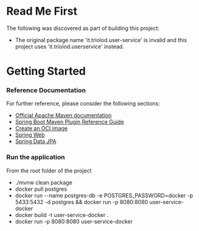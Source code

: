# Read Me First
The following was discovered as part of building this project:

* The original package name 'it.triolod.user-service' is invalid and this project uses 'it.triolod.userservice' instead.

# Getting Started


### Reference Documentation
For further reference, please consider the following sections:

* [Official Apache Maven documentation](https://maven.apache.org/guides/index.html)
* [Spring Boot Maven Plugin Reference Guide](https://docs.spring.io/spring-boot/docs/2.7.4/maven-plugin/reference/html/)
* [Create an OCI image](https://docs.spring.io/spring-boot/docs/2.7.4/maven-plugin/reference/html/#build-image)
* [Spring Web](https://docs.spring.io/spring-boot/docs/2.7.4/reference/htmlsingle/#web)
* [Spring Data JPA](https://docs.spring.io/spring-boot/docs/2.7.4/reference/htmlsingle/#data.sql.jpa-and-spring-data)

### Run the application

From the root folder of the project
* ./mvnw clean package
* docker pull postgres
* docker run --name postgres-db -e POSTGRES_PASSWORD=docker -p 5433:5432 -d postgres && docker run -p 8080:8080 user-service-docker
* docker build -t user-service-docker .
* docker run -p 8080:8080 user-service-docker

